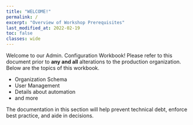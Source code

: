 ```yaml
---
title: "WELCOME!"
permalink: /
excerpt: "Overview of Workshop Prerequisites"
last_modified_at: 2022-02-19
toc: false
classes: wide
---
```


Welcome to our Admin. Configuration Workbook! Please refer to this document prior to **any and all** alterations to the production organization. Below are the topics of this workbook.

* Organization Schema
* User Management
* Details about automation
* and more 
  

The documentation in this section will help prevent technical debt, enforce best practice, and aide in decisions.